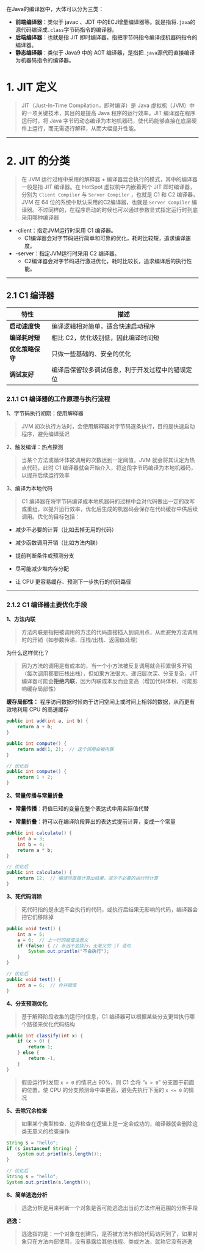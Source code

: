 在Java的编译器中，大体可以分为三类：

- **前端编译器**：类似于 javac 、JDT 中的ECJ增量编译器等。就是指将`.java`的源代码编译成`.class`字节码指令的编译器。
- **后端编译器**：也就是指 JIT 即时编译器，指把字节码指令编译成机器码指令的编译器。
- **静态编译器**：类似于 Java9 中的 AOT 编译器，是指把`.java`源代码直接编译为机器码指令的编译器。
# 1. JIT 定义

>JIT（Just-In-Time Compilation，即时编译）是 Java 虚拟机（JVM）中的一项关键技术，其目的是提高 Java 程序的运行效率。JIT 编译器在程序运行时，将 Java 字节码动态编译为本地机器码，使代码能够直接在底层硬件上运行，而无需逐行解释，从而大幅提升性能。

****
# 2. JIT 的分类

>在 JVM 运行过程中采用的解释器 + 编译器混合执行的模式，其中的编译器一般是指 JIT 编译器。在 HotSpot 虚拟机中内嵌着两个 JIT 即时编译器，分别为 `Client Compiler` 与 `Server Compiler` ，也就是 C1 和 C2 编译器，JVM 在 64 位的系统中默认采用的C2编译器，也就是 `Server Compiler` 编译器。不过同样的，在程序启动的时候也可以通过参数显式指定运行时到底采用哪种编译器

- -client：指定JVM运行时采用 C1 编译器。
    - C1编译器会对字节码进行简单和可靠的优化，耗时比较短，追求编译速度。
- -server：指定JVM运行时采用 C2 编译器。
    - C2编译器会对字节码进行激进优化，耗时比较长，追求编译后的执行性能。

****
## 2.1 C1 编译器

| 特性         | 描述                       |
| ---------- | ------------------------ |
| **启动速度快**  | 编译逻辑相对简单，适合快速启动程序        |
| **编译耗时短**  | 相比 C2，优化级别低，因此编译时间短      |
| **优化策略保守** | 只做一些基础的、安全的优化            |
| **调试友好**   | 编译后保留较多调试信息，利于开发过程中的错误定位 |

### 2.1.1 C1 编译器的工作原理与执行流程

1、字节码执行初期：使用解释器

>JVM 初次执行方法时，会使用解释器对字节码逐条执行，目的是快速启动程序，避免编译延迟

2、触发编译：热点探测

>当某个方法或循环体被调用的次数达到一定阈值，JVM 就会将其认定为热点代码，此时 C1 编译器就会开始介入，将这段字节码编译为本地机器码，以提升后续运行效率

3、编译为本地代码

>C1 编译器在将字节码编译成本地机器码的过程中会对代码做出一定的改写或重组，以提升运行效率，优化后生成的机器码会保存在代码缓存中供后续调用。优化的目标包括：

- 减少不必要的计算（比如去掉无用的代码）
    
- 减少函数调用开销（比如方法内联）
    
- 提前判断条件或预测分支
    
- 尽可能减少堆内存分配
    
- 让 CPU 更容易缓存、预测下一步执行的代码路径

****
### 2.1.2 C1 编译器主要优化手段

**1、方法内联**

>方法内联是指把被调用的方法的代码直接插入到调用点，从而避免方法调用时的开销（如参数传递、压栈/出栈、返回值处理）

为什么这样优化？

>因为方法的调用是有成本的，当一个小方法被反复调用就会积累很多开销（每次调用都要压栈出栈），但如果方法很大、递归层次深、分支复杂，JIT 编译器可能会**拒绝内联**，因为内联成本反而会变高（增加代码体积，可能影响缓存局部性）

**缓存局部性：** 程序访问数据时倾向于访问空间上或时间上相邻的数据，从而更有效地利用 CPU 的高速缓存

```java
public int add(int a, int b) {
    return a + b;
}

public int compute() {
    return add(1, 2);  // 这个调用会被内联
}

// 优化后
public int compute() {
    return 1 + 2;
}
```

**2、常量传播与常量折叠**

- **常量传播**：将值已知的变量在整个表达式中用实际值代替
    
- **常量折叠**：将可以在编译阶段算出的表达式提前计算，变成一个常量

```java
public int calculate() {
    int a = 3;
    int b = 4;
    return a * b;
}

// 优化后
public int calculate() {
    return 12;  // 编译时直接计算出结果，减少不必要的运行时计算
}
```

**3、死代码消除**

>死代码指的是永远不会执行的代码，或执行后结果无影响的代码，编译器会把它们移除掉

```java
public void test() {
    int a = 5;
    a = 6;  // 上一行的赋值没意义
    if (false) { // 永远不会执行，无意义的 if 语句
        System.out.println("不会执行");
    }
}

// 优化后
public void test() {
    int a = 6;  // 合并赋值
}
```

**4、分支预测优化**

>基于解释阶段收集的运行时信息，C1 编译器可以根据某些分支更常执行哪个路径来优化代码结构

```java
public int classify(int x) {
    if (x > 0) {
        return 1;
    } else {
        return -1;
    }
}
```

>假设运行时发现 `x > 0` 的情况占 90%，则 C1 会将 “`x > 0`” 分支置于前面的位置，使 CPU 的分支预测命中率更高，避免先执行下面的 `x <= 0` 的情况

**5、去除冗余检查**

>如果某个类型检查、边界检查在逻辑上是一定会成功的，编译器就会删除这类无意义的检查操作

```java
String s = "hello";
if (s instanceof String) {
    System.out.println(s.length());
}

// 优化后
String s = "hello";
System.out.println(s.length());
```

**6、简单逃逸分析**

>逃逸分析是用来判断一个对象是否可能逃逸出当前方法作用范围的分析手段

**逃逸：**

>逃逸指的是：一个对象在创建后，是否被方法外部的代码访问到了，如果对象只在方法内部使用，没有暴露给其他线程、类或方法，就称它没有逃逸

